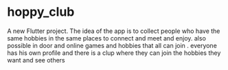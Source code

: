 # hoppy_club

A new Flutter project.
The idea of the app is to collect people who have the same hobbies in the same places to connect and meet and enjoy.
also possible in door and online games and hobbies that all can join . 
everyone has his own profile and there is a clup where they can join the hobbies they want and see others 
